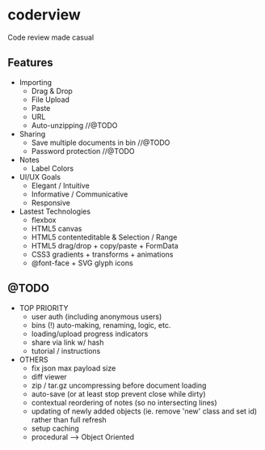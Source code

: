 # coderview

Code review made casual


## Features

* Importing
	* Drag & Drop
	* File Upload
	* Paste
	* URL
	* Auto-unzipping //@TODO
* Sharing
	* Save multiple documents in bin //@TODO
	* Password protection //@TODO
* Notes
	* Label Colors
* UI/UX Goals
	* Elegant / Intuitive
	* Informative / Communicative
	* Responsive
* Lastest Technologies
	* flexbox
	* HTML5 canvas
	* HTML5 contenteditable & Selection / Range
	* HTML5 drag/drop + copy/paste + FormData
	* CSS3 gradients + transforms + animations
	* @font-face + SVG glyph icons


## @TODO

* TOP PRIORITY
	- user auth (including anonymous users)
	- bins (!) auto-making, renaming, logic, etc.
	- loading/upload progress indicators
	- share via link w/ hash
	- tutorial / instructions
* OTHERS
	- fix json max payload size
	- diff viewer
	- zip / tar.gz uncompressing before document loading
	- auto-save (or at least stop prevent close while dirty)
	- contextual reordering of notes (so no intersecting lines)
	- updating of newly added objects (ie. remove 'new' class and set id) rather than full refresh
	- setup caching
	- procedural --> Object Oriented